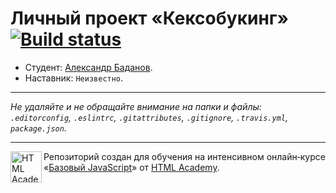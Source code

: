 # Личный проект «Кексобукинг» [![Build status][travis-image]][travis-url]

* Студент: [Александр Баданов](https://up.htmlacademy.ru/javascript/9/user/369521).
* Наставник: `Неизвестно`.

---

_Не удаляйте и не обращайте внимание на папки и файлы:_<br>
_`.editorconfig`, `.eslintrc`, `.gitattributes`, `.gitignore`, `.travis.yml`, `package.json`._

---

<a href="https://htmlacademy.ru/intensive/javascript"><img align="left" width="50" height="50" title="HTML Academy" src="https://up.htmlacademy.ru/static/img/intensive/javascript/logo-for-github.svg"></a>

Репозиторий создан для обучения на интенсивном онлайн‑курсе «[Базовый JavaScript](https://htmlacademy.ru/intensive/javascript)» от [HTML Academy](https://htmlacademy.ru).

[travis-image]: https://travis-ci.org/htmlacademy-javascript/369521-keksobooking.svg?branch=master
[travis-url]: https://travis-ci.org/htmlacademy-javascript/369521-keksobooking
